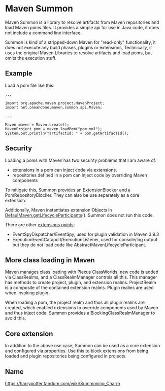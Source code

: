 # Maven Summon

Maven Summon is a library to resolve artifacts from Maven repositories and load Maven poms files. It provides a 
simple api for use in Java code, it does not include a command line interface.

Summon is kind of a stripped-down Maven for "read-only" functionality, it does not execute any build phases, 
plugins or extensions, Technically, it uses the original Maven Libraries to resolve artifacts and load poms, 
but omits the execution stuff.

## Example

Load a pom file like this:

    ...

    import org.apache.maven.project.MavenProject;
    import net.oneandone.maven.summon.api.Maven;

    ... 

    Maven maven = Maven.create();
    MavenProject pom = maven.loadPom("pom.xml");
    System.out.println("artifactId: " + pom.getArtifactId();


## Security

Loading a poms with Maven has two security problems that I am aware of:
* extensions in a pom can inject code via extensions.
* repositories defined in a pom can inject code by overriding Maven components

To mitigate this, Summon provides an ExtensionBlocker and a PomRepositoryBlocker. They can also be use
separately as a core extension.

Additionally, Maven instantiates extension Objects in [DefaulMaven.getLifecycleParticipants()](https://github.com/apache/maven/blob/21122926829f1ead511c958d89bd2f672198ae9f/maven-core/src/main/java/org/apache/maven/DefaultMaven.java#L327C5-L327C5).
Summon does not run this code.

There are other [extensions points](https://maven.apache.org/examples/maven-3-lifecycle-extensions.html):
* EventSpyDispatcher/EventSpy, used for plugin validation in Maven 3.9.3
* ExecutionEventCatapult/ExecutionListener, used for console/log output
but they do not load code like AbstractMavenLifecycleParticipant.

## More class loading in Maven

Maven manages class loading with Plexus ClassWorlds, new code is added via ClassRealms, and a ClassRealmManager controls all this. 
This manager has methods to create project, plugin, and extension realms. ProjectRealm is a composite of the contained extension realms. 
Plugin realms are used when invoking plugin. 

When loading a pom, the project realm and thus all plugin realms are created, which enabled extensions to override components used
by Maven and thus inject code. Summon provides a BlockingClassRealmManager to avoid this.

## Core extension

In addition to the above use case, Summon can be used as a core extension and configured via properties.
Use this to block extensions from being loaded and plugin repositories being configured in projects.


## Name

https://harrypotter.fandom.com/wiki/Summoning_Charm